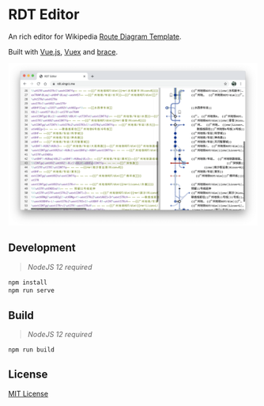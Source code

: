 RDT Editor
==========

An rich editor for Wikipedia [Route Diagram Template](https://en.wikipedia.org/wiki/WP:RDT).

Built with [Vue.js](https://vuejs.org/), [Vuex](https://vuex.vuejs.org/) and [brace](https://thlorenz.com/brace/).

![](screenshot.png)

## Development

> _NodeJS 12 required_

```sh
npm install
npm run serve
```

## Build

> _NodeJS 12 required_

```sh
npm run build
```

## License

[MIT License](LICENSE)
